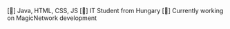 [🌊] Java, HTML, CSS, JS
[🌊] IT Student from Hungary
[🌊] Currently working on MagicNetwork development
